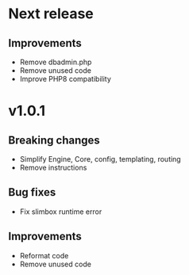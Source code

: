 # Next release

## Improvements
* Remove dbadmin.php
* Remove unused code
* Improve PHP8 compatibility

# v1.0.1

## Breaking changes
* Simplify Engine, Core, config, templating, routing
* Remove instructions

## Bug fixes
* Fix slimbox runtime error

## Improvements
* Reformat code
* Remove unused code
